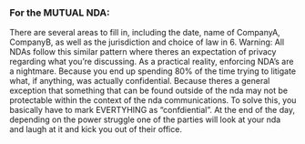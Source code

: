 ### For the MUTUAL NDA: 
There are several areas to fill in, including the date, name of CompanyA, CompanyB, as well as the jurisdiction and choice of law in 6. Warning: All NDAs follow this similar pattern where theres an expectation of privacy regarding what you’re discussing.  As a practical reality, enforcing NDA’s are a nightmare.  Because you end up spending 80% of the time trying to litigate what, if anything, was actually confidential.  Because theres a general exception that something that can be found outside of the nda may not be protectable within the context of the nda communications.  To solve this, you basically have to mark EVERTYHING as “confdiential”.  At the end of the day, depending on the power struggle one of the parties will look at your nda and laugh at it and kick you out of their office. 
